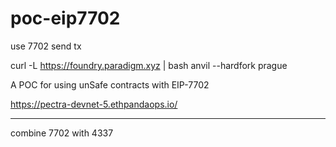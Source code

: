 # poc-eip7702

use 7702 send tx 

curl -L https://foundry.paradigm.xyz | bash
anvil --hardfork prague



A POC for using unSafe contracts with EIP-7702

https://pectra-devnet-5.ethpandaops.io/



----
combine 7702 with 4337

